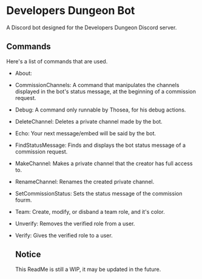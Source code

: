 # Developers Dungeon Bot

A Discord bot designed for the Developers Dungeon Discord server.

## Commands
Here's a list of commands that are used.

- About:
- CommissionChannels: A command that manipulates the channels displayed in the bot's status message, at the beginning of a commission request.
- Debug: A command only runnable by Thosea, for his debug actions.
- DeleteChannel: Deletes a private channel made by the bot.
- Echo: Your next message/embed will be said by the bot.
- FindStatusMessage: Finds and displays the bot status message of a commission request.
- MakeChannel: Makes a private channel that the creator has full access to.
- RenameChannel: Renames the created private channel.
- SetCommissionStatus: Sets the status message of the commission fourm.
- Team: Create, modify, or disband a team role, and it's color.
- Unverify: Removes the verified role from a user.
- Verify: Gives the verified role to a user.

  ## Notice
  This ReadMe is still a WIP, it may be updated in the future.
